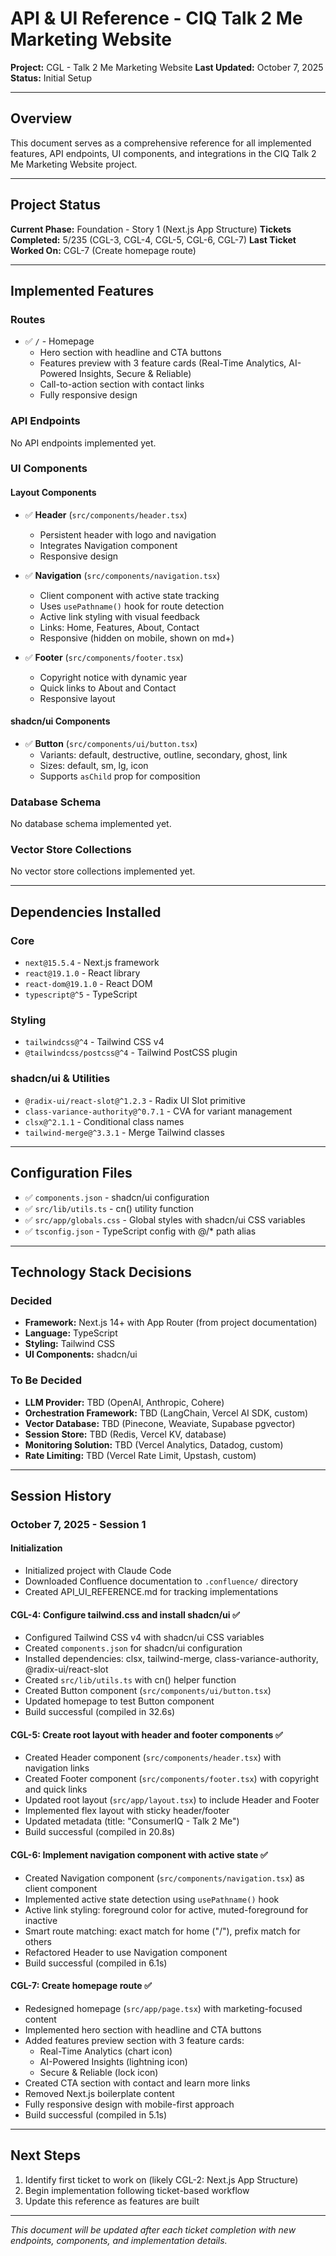 # API & UI Reference - CIQ Talk 2 Me Marketing Website

**Project:** CGL - Talk 2 Me Marketing Website
**Last Updated:** October 7, 2025
**Status:** Initial Setup

---

## Overview

This document serves as a comprehensive reference for all implemented features, API endpoints, UI components, and integrations in the CIQ Talk 2 Me Marketing Website project.

---

## Project Status

**Current Phase:** Foundation - Story 1 (Next.js App Structure)
**Tickets Completed:** 5/235 (CGL-3, CGL-4, CGL-5, CGL-6, CGL-7)
**Last Ticket Worked On:** CGL-7 (Create homepage route)

---

## Implemented Features

### Routes

- ✅ `/` - Homepage
  - Hero section with headline and CTA buttons
  - Features preview with 3 feature cards (Real-Time Analytics, AI-Powered Insights, Secure & Reliable)
  - Call-to-action section with contact links
  - Fully responsive design

### API Endpoints

No API endpoints implemented yet.

### UI Components

#### Layout Components
- ✅ **Header** (`src/components/header.tsx`)
  - Persistent header with logo and navigation
  - Integrates Navigation component
  - Responsive design

- ✅ **Navigation** (`src/components/navigation.tsx`)
  - Client component with active state tracking
  - Uses `usePathname()` hook for route detection
  - Active link styling with visual feedback
  - Links: Home, Features, About, Contact
  - Responsive (hidden on mobile, shown on md+)

- ✅ **Footer** (`src/components/footer.tsx`)
  - Copyright notice with dynamic year
  - Quick links to About and Contact
  - Responsive layout

#### shadcn/ui Components
- ✅ **Button** (`src/components/ui/button.tsx`)
  - Variants: default, destructive, outline, secondary, ghost, link
  - Sizes: default, sm, lg, icon
  - Supports `asChild` prop for composition

### Database Schema

No database schema implemented yet.

### Vector Store Collections

No vector store collections implemented yet.

---

## Dependencies Installed

### Core
- `next@15.5.4` - Next.js framework
- `react@19.1.0` - React library
- `react-dom@19.1.0` - React DOM
- `typescript@^5` - TypeScript

### Styling
- `tailwindcss@^4` - Tailwind CSS v4
- `@tailwindcss/postcss@^4` - Tailwind PostCSS plugin

### shadcn/ui & Utilities
- `@radix-ui/react-slot@^1.2.3` - Radix UI Slot primitive
- `class-variance-authority@^0.7.1` - CVA for variant management
- `clsx@^2.1.1` - Conditional class names
- `tailwind-merge@^3.3.1` - Merge Tailwind classes

---

## Configuration Files

- ✅ `components.json` - shadcn/ui configuration
- ✅ `src/lib/utils.ts` - cn() utility function
- ✅ `src/app/globals.css` - Global styles with shadcn/ui CSS variables
- ✅ `tsconfig.json` - TypeScript config with @/* path alias

---

## Technology Stack Decisions

### Decided
- **Framework:** Next.js 14+ with App Router (from project documentation)
- **Language:** TypeScript
- **Styling:** Tailwind CSS
- **UI Components:** shadcn/ui

### To Be Decided
- **LLM Provider:** TBD (OpenAI, Anthropic, Cohere)
- **Orchestration Framework:** TBD (LangChain, Vercel AI SDK, custom)
- **Vector Database:** TBD (Pinecone, Weaviate, Supabase pgvector)
- **Session Store:** TBD (Redis, Vercel KV, database)
- **Monitoring Solution:** TBD (Vercel Analytics, Datadog, custom)
- **Rate Limiting:** TBD (Vercel Rate Limit, Upstash, custom)

---

## Session History

### October 7, 2025 - Session 1

#### Initialization
- Initialized project with Claude Code
- Downloaded Confluence documentation to `.confluence/` directory
- Created API_UI_REFERENCE.md for tracking implementations

#### CGL-4: Configure tailwind.css and install shadcn/ui ✅
- Configured Tailwind CSS v4 with shadcn/ui CSS variables
- Created `components.json` for shadcn/ui configuration
- Installed dependencies: clsx, tailwind-merge, class-variance-authority, @radix-ui/react-slot
- Created `src/lib/utils.ts` with cn() helper function
- Created Button component (`src/components/ui/button.tsx`)
- Updated homepage to test Button component
- Build successful (compiled in 32.6s)

#### CGL-5: Create root layout with header and footer components ✅
- Created Header component (`src/components/header.tsx`) with navigation links
- Created Footer component (`src/components/footer.tsx`) with copyright and quick links
- Updated root layout (`src/app/layout.tsx`) to include Header and Footer
- Implemented flex layout with sticky header/footer
- Updated metadata (title: "ConsumerIQ - Talk 2 Me")
- Build successful (compiled in 20.8s)

#### CGL-6: Implement navigation component with active state ✅
- Created Navigation component (`src/components/navigation.tsx`) as client component
- Implemented active state detection using `usePathname()` hook
- Active link styling: foreground color for active, muted-foreground for inactive
- Smart route matching: exact match for home ("/"), prefix match for others
- Refactored Header to use Navigation component
- Build successful (compiled in 6.1s)

#### CGL-7: Create homepage route ✅
- Redesigned homepage (`src/app/page.tsx`) with marketing-focused content
- Implemented hero section with headline and CTA buttons
- Added features preview section with 3 feature cards:
  - Real-Time Analytics (chart icon)
  - AI-Powered Insights (lightning icon)
  - Secure & Reliable (lock icon)
- Created CTA section with contact and learn more links
- Removed Next.js boilerplate content
- Fully responsive design with mobile-first approach
- Build successful (compiled in 5.1s)

---

## Next Steps

1. Identify first ticket to work on (likely CGL-2: Next.js App Structure)
2. Begin implementation following ticket-based workflow
3. Update this reference as features are built

---

_This document will be updated after each ticket completion with new endpoints, components, and implementation details._
